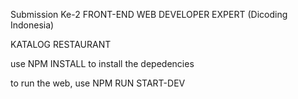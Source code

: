 Submission Ke-2 
FRONT-END WEB DEVELOPER EXPERT (Dicoding Indonesia)

KATALOG RESTAURANT 

use NPM INSTALL to install the depedencies 

to run the web, use NPM RUN START-DEV
